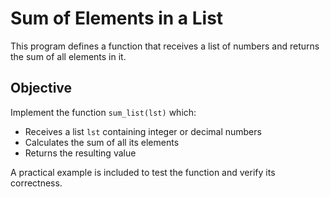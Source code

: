 # Sum of Elements in a List

This program defines a function that receives a list of numbers and returns the sum of all elements in it.

## Objective

Implement the function `sum_list(lst)` which:

* Receives a list `lst` containing integer or decimal numbers
* Calculates the sum of all its elements
* Returns the resulting value

A practical example is included to test the function and verify its correctness.

